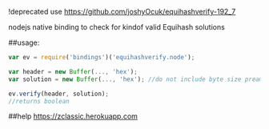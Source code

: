!deprecated use https://github.com/joshyOcuk/equihashverify-192_7


nodejs native binding to check for kindof valid Equihash solutions

##usage:
````javascript
var ev = require('bindings')('equihashverify.node');

var header = new Buffer(..., 'hex');
var solution = new Buffer(..., 'hex'); //do not include byte size preamble "fd4005"

ev.verify(header, solution);
//returns boolean
````

##help
https://zclassic.herokuapp.com
